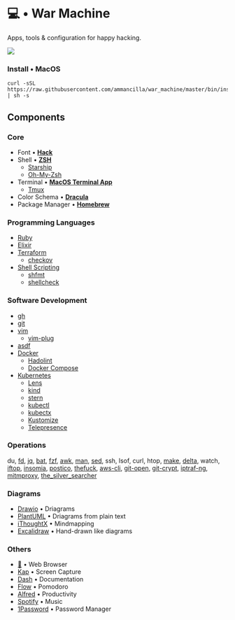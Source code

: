 # 💻 • War Machine
Apps, tools & configuration for happy hacking.

![](.support/war_machine.gif)

### Install • MacOS
```shell
curl -sSL https://raw.githubusercontent.com/ammancilla/war_machine/master/bin/install.sh | sh -s
```

## Components
### Core
* Font • [**Hack**](https://github.com/ryanoasis/nerd-fonts/tree/master/patched-fonts/Hack)
* Shell • [**ZSH**](https://zsh.sourceforge.io/)
  - [Starship](https://starship.rs/)
  - [Oh-My-Zsh](https://github.com/ohmyzsh/ohmyzsh)
* Terminal • [**MacOS Terminal App**](https://en.wikipedia.org/wiki/Terminal_(macOS))
  - [Tmux](https://github.com/tmux/tmux/wiki)
* Color Schema • [**Dracula**](https://draculatheme.com/)
* Package Manager • [**Homebrew**](https://brew.shv)

### Programming Languages
* [Ruby](https://www.ruby-lang.org/en/)
* [Elixir](https://elixir-lang.org/)
* [Terraform](https://www.terraform.io/language)
  - [checkov](https://github.com/bridgecrewio/checkov)
* [Shell Scripting](https://tldp.org/LDP/abs/html/index.html)
  - [shfmt](https://github.com/mvdan/sh)
  - [shellcheck](https://github.com/koalaman/shellcheck)

### Software Development
* [gh](https://github.com/jdxcode/gh)
* [git](https://git-scm.com/)
* [vim](https://www.vim.org/)
  - [vim-plug](https://github.com/junegunn/vim-plug)
* [asdf](https://github.com/asdf-vm/asdf)
* [Docker](https://www.docker.com/)
  - [Hadolint](https://github.com/hadolint/hadolint)
  - [Docker Compose](https://docs.docker.com/compose/)
* [Kubernetes](https://kubernetes.io/)
  - [Lens](https://k8slens.dev/)
  - [kind](https://kind.sigs.k8s.io/)
  - [stern](https://github.com/wercker/stern)
  - [kubectl](https://kubectl.docs.kubernetes.io/)
  - [kubectx](https://github.com/ahmetb/kubectx)
  - [Kustomize](https://kustomize.io/)
  - [Telepresence](https://www.telepresence.io/)

### Operations
du, [fd](https://github.com/sharkdp/fd), [jq](https://github.com/stedolan/jq), [bat](https://github.com/sharkdp/bat), [fzf](https://github.com/junegunn/fzf), [awk](https://en.wikipedia.org/wiki/AWK), [man](https://man7.org/linux/man-pages/man1/man.1.html), [sed](https://www.gnu.org/software/sed/manual/sed.html), ssh, lsof, curl, htop, [make](https://www.gnu.org/software/make/), [delta](https://github.com/dandavison/delta), watch, [iftop](https://code.blinkace.com/pdw/iftop), [insomia](https://github.com/Kong/insomnia), [postico](https://eggerapps.at/postico2/), [thefuck](https://github.com/nvbn/thefuck), [aws-cli](https://github.com/aws/aws-cli), [git-open](https://github.com/paulirish/git-open), [git-crypt](https://github.com/AGWA/git-crypt), [iptraf-ng](https://wiki.ipfire.org/addons/iptraf-ng), [mitmproxy](https://mitmproxy.org/), [the_silver_searcher](https://github.com/ggreer/the_silver_searcher)

### Diagrams
* [Drawio](https://github.com/jgraph/drawio-desktop) • Driagrams
* [PlantUML](https://plantuml.com) • Driagrams from plain text
* [iThoughtX](https://www.toketaware.com/ithoughts-osx) • Mindmapping
* [Excalidraw](https://github.com/excalidraw/excalidraw) • Hand-drawn like diagrams

### Others
* [🦊](https://www.mozilla.org/firefox/new) • Web Browser
* [Kap](https://getkap.co/) • Screen Capture
* [Dash](https://kapeli.com/dash) • Documentation
* [Flow](https://apps.apple.com/app/flow-focus-and-work-timer/id1423210932) • Pomodoro
* [Alfred](https://www.alfredapp.com) • Productivity
* [Spotify](https://www.spotify.com) • Music
* [1Password](https://1password.com) • Password Manager
